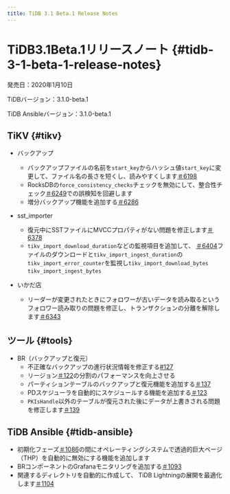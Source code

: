 ```yaml
---
title: TiDB 3.1 Beta.1 Release Notes
---
```


# TiDB3.1Beta.1リリースノート {#tidb-3-1-beta-1-release-notes}

発売日：2020年1月10日

TiDBバージョン：3.1.0-beta.1

TiDB Ansibleバージョン：3.1.0-beta.1

## TiKV {#tikv}

-   バックアップ
    -   バックアップファイルの名前を`start_key`からハッシュ値`start_key`に変更して、ファイル名の長さを短くし、読みやすくします[＃6198](https://github.com/tikv/tikv/pull/6198)
    -   RocksDBの`force_consistency_checks`チェックを無効にして、整合性チェック[＃6249](https://github.com/tikv/tikv/pull/6249)での誤検知を回避します
    -   増分バックアップ機能を追加する[＃6286](https://github.com/tikv/tikv/pull/6286)

-   sst_importer
    -   復元中にSSTファイルにMVCCプロパティがない問題を修正します[＃6378](https://github.com/tikv/tikv/pull/6378)
    -   `tikv_import_download_duration`などの監視項目を追加して、 [＃6404](https://github.com/tikv/tikv/pull/6404)ファイルのダウンロードと`tikv_import_ingest_duration`の`tikv_import_error_counter`を監視し`tikv_import_download_bytes` `tikv_import_ingest_bytes`

-   いかだ店
    -   リーダーが変更されたときにフォロワーが古いデータを読み取るというフォロワー読み取りの問題を修正し、トランザクションの分離を解除します[＃6343](https://github.com/tikv/tikv/pull/6343)

## ツール {#tools}

-   BR（バックアップと復元）
    -   不正確なバックアップの進行状況情報を修正する[#127](https://github.com/pingcap/br/pull/127)
    -   リージョン[＃122](https://github.com/pingcap/br/pull/122)の分割のパフォーマンスを向上させる
    -   パーティションテーブルのバックアップと復元機能を追加する[＃137](https://github.com/pingcap/br/pull/137)
    -   PDスケジューラを自動的にスケジュールする機能を追加する[＃123](https://github.com/pingcap/br/pull/123)
    -   `PKIsHandle`以外のテーブルが復元された後にデータが上書きされる問題を修正します[＃139](https://github.com/pingcap/br/pull/139)

## TiDB Ansible {#tidb-ansible}

-   初期化フェーズ[＃1086](https://github.com/pingcap/tidb-ansible/pull/1086)の間にオペレーティングシステムで透過的巨大ページ（THP）を自動的に無効にする機能を追加します
-   BRコンポーネントのGrafanaモニタリングを追加する[＃1093](https://github.com/pingcap/tidb-ansible/pull/1093)
-   関連するディレクトリを自動的に作成して、 TiDB Lightningの展開を最適化します[＃1104](https://github.com/pingcap/tidb-ansible/pull/1104)

